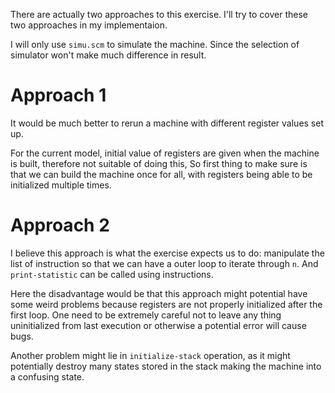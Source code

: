 There are actually two approaches to this exercise.
I'll try to cover these two approaches
in my implementaion.

I will only use `simu.scm` to simulate the machine.
Since the selection of simulator won't make much difference
in result.

# Approach 1

It would be much better to rerun a machine
with different register values set up.

For the current model, initial value of registers
are given when the machine is built,
therefore not suitable of doing this,
So first thing to make sure is that
we can build the machine once for all,
with registers being able to be initialized
multiple times.

# Approach 2

I believe this approach is what the exercise
expects us to do: manipulate the list of instruction
so that we can have a outer loop to iterate through `n`.
And `print-statistic` can be called using instructions.

Here the disadvantage would be that this approach might potential
have some weird problems because registers are not properly
initialized after the first loop. One need to be extremely careful
not to leave any thing uninitialized from last execution or
otherwise a potential error will cause bugs.

Another problem might lie in `initialize-stack` operation,
as it might potentially destroy many states stored in
the stack making the machine into a confusing state.
